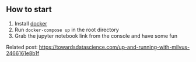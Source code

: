 ## How to start
1. Install [docker](https://docs.docker.com/get-docker/)
2. Run `docker-compose up` in the root directory
3. Grab the jupyter notebook link from the console and have some fun


Related post: https://towardsdatascience.com/up-and-running-with-milvus-2466161e8b1f
